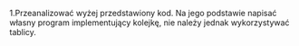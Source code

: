 1.Przeanalizować wyżej przedstawiony kod. Na jego podstawie napisać własny program implementujący kolejkę, nie należy jednak wykorzystywać tablicy.